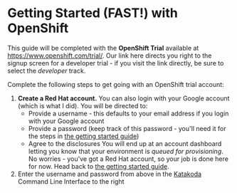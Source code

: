 # Getting Started (FAST!) with OpenShift

This guide will be completed with the **OpenShift Trial** available at <a href="https://manage.openshift.com/accounts/auth/keycloak" target="_blank">https://www.openshift.com/trial/</a>. Our link here directs you right to the signup screen for a developer trial - if you visit the link directly, be sure to select the _developer_ track.

Complete the following steps to get going with an OpenShift trial account:

1. **Create a Red Hat account.** You can also login with your Google account (which is what I did). You will be directed to:
   - Provide a username - this defaults to your email address if you login with your Google account
   - Provide a password (keep track of this password - you'll need it for the steps in [the getting started guide](https://learn.openshift.com/introduction/getting-started/))
   - Agree to the disclosures
     You will end up at an account dashboard letting you know that your environment is _queued for provisioning_. No worries - you've got a Red Hat account, so your job is done here for now. Head back to <a href="https://learn.openshift.com/introduction/getting-started/" target="_blank">the getting started guide</a>.
2. Enter the username and password from above in the [Katakoda](https://www.katacoda.com/) Command Line Interface to the right
